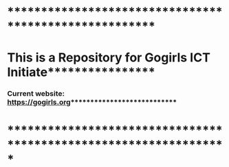 # ******************************************************
# This is a Repository for Gogirls ICT Initiate****************
### Current website: https://gogirls.org***************************
# *****************************************************************
